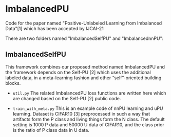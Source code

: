 # ImbalancedPU
Code for the paper named "Positive-Unlabeled Learning from Imbalanced Data"[1] which has been accepted by IJCAI-21

There are two folders named "ImbalancedSelfPU" and "ImbalancednnPU": 

## ImbalancedSelfPU

This framework combines our proposed method named ImbalancedPU and the framework depends on the Self-PU [2] which uses the additional labeled data, in a meta-learning fashion and other “self”-oriented building blocks.

* ```util.py``` The related ImbalancedPU loss functions are written here which are changed based on the Self-PU  [2] public code.

* ```train_with_meta.py``` This is an example code of nnPU learning and uPU learning. 
Dataset is CIFAR10 [3] preprocessed in such a way that artifacts form the P class and living things form the N class.
The default setting is 1000 P data and 50000 U data of CIFAR10, and the class prior is the ratio of P class data in U data.
